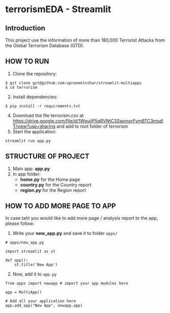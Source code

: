 # terrorismEDA - Streamlit

## Introduction

This project use the information of more than 180,000 Terrorist Attacks from the Global Terrorism Database (GTD).

## HOW TO RUN


1. Clone the repository:
```
$ git clone git@github.com:upraneelnihar/streamlit-multiapps
$ cd terrorism
```
2. Install dependencies:
```
$ pip install -r requirements.txt
```
4. Download the file terrorism.csv at https://drive.google.com/file/d/1WguiiP5qRVNtC3SwonorFvmBTC3msdlT/view?usp=sharing and add to root folder of terrorism
5. Start the application:
```
streamlit run app.py
```

## STRUCTURE OF PROJECT
1. Main app: **app.py**
2. In app folder:
    * **home.py** for the Home page
    * **country.py** for the Country report
    * **region.py** for the Region report

## HOW TO ADD MORE PAGE TO APP

In case taht you would like to add more page / analysis report to the app, please follow:

1. Write your **new_app.py** and save it to folder `apps/`
```
# apps/new_app.py

import streamlit as st

def app():
    st.title('New App')
```
2. Now, add it to `app.py`
```
from apps import newapp # import your app modules here

app = MultiApp()

# Add all your application here
app.add_app("New App", newapp.app)
```

